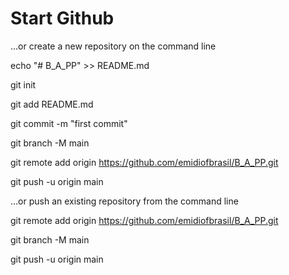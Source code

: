 Start Github
===

…or create a new repository on the command line

echo "# B_A_PP" >> README.md

git init

git add README.md

git commit -m "first commit"

git branch -M main

git remote add origin https://github.com/emidiofbrasil/B_A_PP.git

git push -u origin main

…or push an existing repository from the command line

git remote add origin https://github.com/emidiofbrasil/B_A_PP.git

git branch -M main

git push -u origin main

